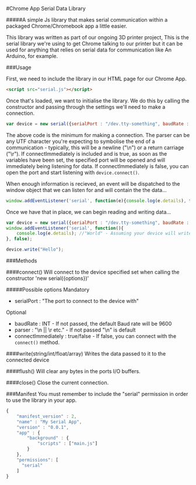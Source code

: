 #Chrome App Serial Data Library

#####A simple Js library that makes serial communication within a packaged Chrome/Chromebook app a little easier.

This library was written as part of our ongoing 3D printer project, This is the serial library we're using to get Chrome talking to our printer but it can be used for anything that relies on serial data for communication like An Arduino, for example.

###Usage

First, we need to include the library in our HTML page for our Chrome App.

```HTML
<script src="serial.js"></script>
```

Once that's loaded, we want to initialise the library. We do this by calling the constructor and passing through the settings we'll need to make a connection.

```Javascript
var device = new serial({serialPort : "/dev.tty-something", baudRate : 19200, parser : "\n", connectImmediately : true})
```

The above code is the minimum for making a connection. The parser can be any UTF character you're expecting to symbolise the end of a communication - typically, this will be a newline ("\n") or a return carriage ("\r"). If connectImmediately is included and is true, as soon as the variables have been set, the specified port will be opened and will immediately being listening for data. If connectImmediately is false, you can open the port and start listening with `device.connect()`.

When enough information is recieved, an event will be dispatched to the window object that we can listen for and will contain the the data...

```Javascript
window.addEventListener('serial', function(e){console.log(e.details), false})
```

Once we have that in place, we can begin reading and writing data...

```Javascript
var device = new serial({serialPort : "/dev.tty-something", baudRate : 19200, parser : "\n"});
window.addEventListener('serial', function(){
	console.log(e.details); //"World" - Assuming your device will write world when recieving "Hello"
}, false);

device.write("Hello");
```

###Methods

####connect()
Will connect to the device specified set when calling the constructor 'new serial({options})'

#####Possible options
Mandatory
+ serialPort : "The port to connect to the device with"

Optional
+ baudRate : INT - If not passed, the default Baud rate will be 9600
+ parser : "\n || \r etc." - If not passed "\n" is default
+ connectImmediately : true/false - If false, you can connect with the `connect()` method.

####write(string/int/float/array)
Writes the data passed to it to the connected device

####flush()
Will clear any bytes in the ports I/O buffers.

####close()
Close the current connection.

###Manifest
You must remember to include the "serial" permission in order to use the library in your app.

```Javascript
{
	"manifest_version" : 2,
	"name" : "My Serial App",
	"version" : "0.0.1",
	"app" : {
		"background" : {
			"scripts" : ["main.js"]
		}
	},
	"permissions": [
	  "serial"
	]
}
```